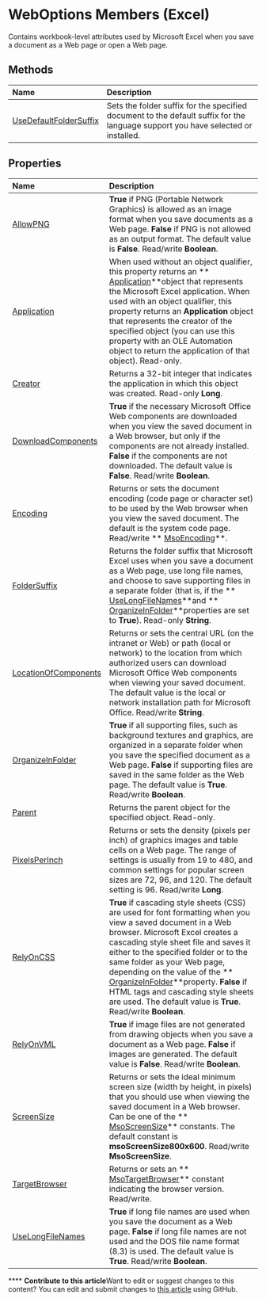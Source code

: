 
# WebOptions Members (Excel)
Contains workbook-level attributes used by Microsoft Excel when you save a document as a Web page or open a Web page.

## Methods



|**Name**|**Description**|
|:-----|:-----|
| [UseDefaultFolderSuffix](dbaf5fa4-449a-b549-d2a0-82f65497f6c0.md)|Sets the folder suffix for the specified document to the default suffix for the language support you have selected or installed.|

## Properties



|**Name**|**Description**|
|:-----|:-----|
| [AllowPNG](4fad6401-af54-ad7f-a46f-8110e8c00ad4.md)| **True** if PNG (Portable Network Graphics) is allowed as an image format when you save documents as a Web page. **False** if PNG is not allowed as an output format. The default value is **False**. Read/write  **Boolean**.|
| [Application](563c8930-837f-6caa-e2c8-02bb3b816f4a.md)|When used without an object qualifier, this property returns an  ** [Application](19b73597-5cf9-4f56-8227-b5211f657f6f.md)**object that represents the Microsoft Excel application. When used with an object qualifier, this property returns an  **Application** object that represents the creator of the specified object (you can use this property with an OLE Automation object to return the application of that object). Read-only.|
| [Creator](506df7ba-2e4f-69af-793c-96c5f2aa2f1c.md)|Returns a 32-bit integer that indicates the application in which this object was created. Read-only  **Long**.|
| [DownloadComponents](d9f103f8-e41e-ee8b-0e02-8cda514f04c9.md)| **True** if the necessary Microsoft Office Web components are downloaded when you view the saved document in a Web browser, but only if the components are not already installed. **False** if the components are not downloaded. The default value is **False**. Read/write  **Boolean**.|
| [Encoding](99395ad8-4503-eac2-b194-6a4706e5264d.md)|Returns or sets the document encoding (code page or character set) to be used by the Web browser when you view the saved document. The default is the system code page. Read/write  ** [MsoEncoding](286bed6e-6028-a252-5e4f-b505234d9d34.md)**.|
| [FolderSuffix](5361e4db-4f08-ab6c-1259-d04170879c99.md)|Returns the folder suffix that Microsoft Excel uses when you save a document as a Web page, use long file names, and choose to save supporting files in a separate folder (that is, if the  ** [UseLongFileNames](f30c4954-d691-3a36-1540-f280eea370d8.md)**and  ** [OrganizeInFolder](9df9aff2-3a24-3e1f-db3e-7280b50b806b.md)**properties are set to  **True**). Read-only  **String**.|
| [LocationOfComponents](0581343b-e93e-1413-4348-529f48a166eb.md)|Returns or sets the central URL (on the intranet or Web) or path (local or network) to the location from which authorized users can download Microsoft Office Web components when viewing your saved document. The default value is the local or network installation path for Microsoft Office. Read/write  **String**.|
| [OrganizeInFolder](9df9aff2-3a24-3e1f-db3e-7280b50b806b.md)| **True** if all supporting files, such as background textures and graphics, are organized in a separate folder when you save the specified document as a Web page. **False** if supporting files are saved in the same folder as the Web page. The default value is **True**. Read/write  **Boolean**.|
| [Parent](2d566c1f-4ff9-54e4-8260-fe3192d37cca.md)|Returns the parent object for the specified object. Read-only.|
| [PixelsPerInch](e459670a-edf8-40f7-5025-829b9b33b7ae.md)|Returns or sets the density (pixels per inch) of graphics images and table cells on a Web page. The range of settings is usually from 19 to 480, and common settings for popular screen sizes are 72, 96, and 120. The default setting is 96. Read/write  **Long**.|
| [RelyOnCSS](7921e4d8-f27f-4e87-e64e-ae0f8c5869c3.md)| **True** if cascading style sheets (CSS) are used for font formatting when you view a saved document in a Web browser. Microsoft Excel creates a cascading style sheet file and saves it either to the specified folder or to the same folder as your Web page, depending on the value of the ** [OrganizeInFolder](9df9aff2-3a24-3e1f-db3e-7280b50b806b.md)**property.  **False** if HTML <FONT> tags and cascading style sheets are used. The default value is **True**. Read/write  **Boolean**.|
| [RelyOnVML](4c21c4df-64b4-05e0-d4b1-54caa861f5a4.md)| **True** if image files are not generated from drawing objects when you save a document as a Web page. **False** if images are generated. The default value is **False**. Read/write  **Boolean**.|
| [ScreenSize](aa1e98a6-57ca-f39d-157f-78156f3bad0d.md)|Returns or sets the ideal minimum screen size (width by height, in pixels) that you should use when viewing the saved document in a Web browser. Can be one of the  ** [MsoScreenSize](d5057fda-954a-819d-682f-75b8443c6f3d.md)** constants. The default constant is **msoScreenSize800x600**. Read/write  **MsoScreenSize**.|
| [TargetBrowser](9b88562f-503a-a940-a169-94d6bb54d548.md)|Returns or sets an  ** [MsoTargetBrowser](6ce561d2-c327-b433-3c91-df1036e87a75.md)** constant indicating the browser version. Read/write.|
| [UseLongFileNames](f30c4954-d691-3a36-1540-f280eea370d8.md)| **True** if long file names are used when you save the document as a Web page. **False** if long file names are not used and the DOS file name format (8.3) is used. The default value is **True**. Read/write  **Boolean**.|

****   **Contribute to this article**Want to edit or suggest changes to this content? You can edit and submit changes to  [this article](https://github.com/jhershey00/VBA_Excel_Test/OpenXMLCon/articles/4188ab11-5d84-aed8-2a2e-17881dcebe67.md) using GitHub.

